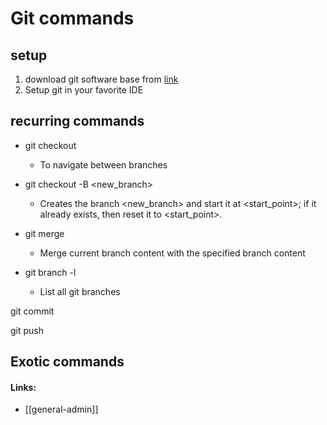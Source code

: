 # Git commands

## setup
  1. download git software base from [link](https://git-scm.com/downloads)
  2. Setup git in your favorite IDE

## recurring commands

- git checkout <branch>
    - To navigate between branches 

- git checkout -B <new_branch>
    - Creates the branch <new_branch> and start it at <start_point>; if it already exists, then reset it to <start_point>.

- git merge <branch>
    - Merge current branch content with the specified branch content

- git branch -l
    - List all git branches





git commit


git push


## Exotic commands



#### Links:
- [[general-admin]]

